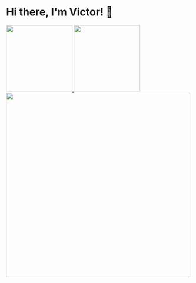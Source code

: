 # Hi there, I'm Victor! 👋


<a href="https://github.com/i5nipe">
  <img height="180em" src="https://github-readme-stats.vercel.app/api?username=i5nipe&theme=midnight-purple&show_icons=true" />
  <img height="180em" src="https://github-readme-stats.vercel.app/api/top-langs/?username=i5nipe&theme=midnight-purple&layout=compact" />
</a>

<a href="https://github.com/i5nipe?tab=repositories">
  <img width="500px" src="https://github-readme-stats.anuraghazra1.vercel.app/api/top-langs/?username=i5nipe&count_private=true&layout=compact&hide=makefile,shell&hide_title=true&hide_border=true" />
</a>
